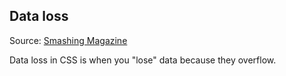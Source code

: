 ## Data loss

Source: [Smashing Magazine](https://www.smashingmagazine.com/2019/09/overflow-data-loss-css/)

Data loss in CSS is when you "lose" data because they overflow.
